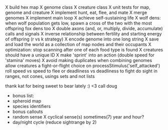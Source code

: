 X build hex map
X genome class
X creature class
X unit tests for map, genome and creature
X implement hunt, eat, flee, and mate
X merge genomes
X implement main loop
X achieve self-sustaining life
X wolf dens: when wolf population gets low, spawn a cross of the two with the most offspring
  fox dens too
X double axons (and, or, multiply, divide, accumulate)
  calls and signals
X inverse relationship between fertility and starting energy of offspring (r vs k strategy)
X encode genome into one long string
X save and load the world as a collection of map nodes and their occupants
X optimization: stop scanning after one of each food type is found
X creatures should have a unique ID
X make 'sprint' into an action (double speed for 'stamina' moves)
X avoid making duplicates when combining genomes
  allow creatures a fight-or-flight choice on processStimulus('self_attacked')
  roll speed vs speed to flee or deadliness vs deadliness to fight
  do sight in ranges, not cones, usings sets and not lists

  thank kat for being sweet to bear lately :) <3
  call doug


* bonus list: 
* spheroid map
* species identifiers
* bonus callouts
* random sense
X cyclical sense(s) sometimes(7) year and hour?
* day/night cycle (reduce sightrange by 2)
